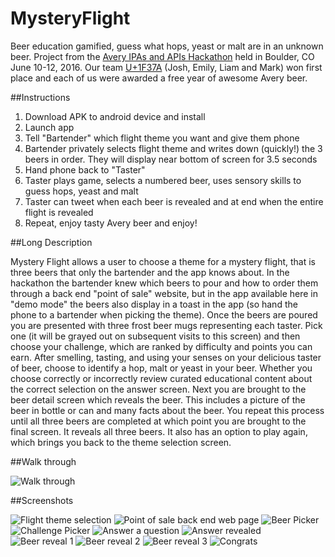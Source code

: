 # MysteryFlight
Beer education gamified, guess what hops, yeast or malt are in an unknown beer.  Project from the [Avery IPAs and APIs Hackathon](https://www.averybrewing.com/events/ipas-and-apis-hackathon) held in Boulder, CO June 10-12, 2016.  Our team [U+1F37A](https://docs.google.com/presentation/d/1jr8Z1cBc9G7TnuylHbfCEbJzHBW64ZlOe44RApn06RE/edit?pref=2&pli=1#slide=id.g14e40deaa6_0_66) (Josh, Emily, Liam and Mark) won first place and each of us were awarded a free year of awesome Avery beer.

##Instructions
1. Download APK to android device and install
2. Launch app
3. Tell "Bartender" which flight theme you want and give them phone
4. Bartender privately selects flight theme and writes down (quickly!) the 3 beers in order.  They will display near bottom of screen for 3.5 seconds
5. Hand phone back to "Taster"
6. Taster plays game, selects a numbered beer, uses sensory skills to guess hops, yeast and malt
7. Taster can tweet when each beer is revealed and at end when the entire flight is revealed
8. Repeat, enjoy tasty Avery beer and enjoy!

##Long Description

Mystery Flight allows a user to choose a theme for a mystery flight, that is three beers that only the bartender and the app knows about.  In the hackathon the bartender knew which beers to pour and how to order them through a back end "point of sale" website, but in the app available here in "demo mode" the beers also display in a toast in the app (so hand the phone to a bartender when picking the theme).  Once the beers are poured you are presented with three frost beer mugs representing each taster.  Pick one (it will be grayed out on subsequent visits to this screen) and then choose your challenge, which are ranked by difficulty and points you can earn.  After smelling, tasting, and using your senses on your delicious taster of beer, choose to identify a hop, malt or yeast in your beer.  Whether you choose correctly or incorrectly review curated educational content about the correct selection on the answer screen.  Next you are brought to the beer detail screen which reveals the beer.  This includes a picture of the beer in bottle or can and many facts about the beer.  You repeat this process until all three beers are completed at which point you are brought to the final screen.  It reveals all three beers.  It also has an option to play again, which brings you back to the theme selection screen.

##Walk through

![Walk through](https://github.com/mscheel/MysteryFlight/raw/master/images/walkthroughgif.gif "Walk through")

##Screenshots

![Flight theme selection](https://github.com/mscheel/MysteryFlight/raw/master/images/screen_1_theme_picker.png "Flight theme selection")
![Point of sale back end web page](https://github.com/mscheel/MysteryFlight/raw/master/images/pos-backend.png "Point of sale back end web page")
![Beer Picker](https://github.com/mscheel/MysteryFlight/raw/master/images/screen_2_beer_picker.png "Beer Picker")
![Challenge Picker](https://github.com/mscheel/MysteryFlight/raw/master/images/screen_3_challenge_picker.png "Challenge Picker")
![Answer a question](https://github.com/mscheel/MysteryFlight/raw/master/images/screen_4_answer_question.png "Answer a question")
![Answer revealed](https://github.com/mscheel/MysteryFlight/raw/master/images/screen_5_answer_reveal.png "Answer revealed")
![Beer reveal 1](https://github.com/mscheel/MysteryFlight/raw/master/images/screen_6_beer_reveal_a.png "Beer reveal 1")
![Beer reveal 2](https://github.com/mscheel/MysteryFlight/raw/master/images/screen_6_beer_reveal_b.png "Beer reveal 2")
![Beer reveal 3](https://github.com/mscheel/MysteryFlight/raw/master/images/screen_6_beer_reveal_c.png "Beer reveal 3")
![Congrats](https://github.com/mscheel/MysteryFlight/raw/master/images/screen_7_congrats.png "Congrats")
